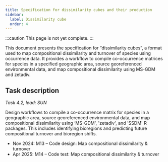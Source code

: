 ```yaml
---
title: Specification for dissimilarity cubes and their production
sidebar:
  label: Dissimilarity cube
  order: 4
---
```


:::caution
This page is not yet complete.
:::

This document presents the specification for “dissimilarity cubes”, a format used to map compositional dissimilarity and turnover of species using occurrence data. It provides a workflow to compile co-occurrence matrices for species in a specified geographic area, source georeferenced environmental data, and map compositional dissimilarity using MS-GDM and zetadiv.

<!-- ## Introduction -->

## Task description

_Task 4.2, lead: SUN_

Design workflows to compile a co-occurrence matrix for species in a geographic area, source georeferenced environmental data, and map compositional dissimilarity using ‘MS-GDM', 'zetadiv', and 'SSDM' R packages. This includes identifying bioregions and predicting future compositional turnover and bioregion shifts.

- Nov 2024: M13 – Code design: Map compositional dissimilarity & turnover
- Apr 2025: M14 – Code test: Map compositional dissimilarity & turnover
